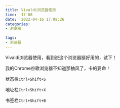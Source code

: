 ```yaml
---
title: Vivaldi浏览器使用
time:  17-08
date:  2022-04-16 17:08:26
categories:
- 浏览器

tags: 
- 浏览器
---
```


 Vivaldi浏览器使用，看到说这个浏览器挺好用的，试下！

我的Chrome谷歌浏览器不知道那抽风了，卡的要命！

<!-- more -->

状态栏`Ctrl+Shift+S`

地址栏`Ctrl+Shift+X`

书签栏`Ctrl+Shift+B`



